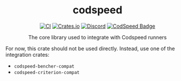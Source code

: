<div align="center">
<h1>codspeed</h1>

[![CI](https://github.com/CodSpeedHQ/codspeed-rust/actions/workflows/ci.yml/badge.svg?branch=main)](https://github.com/CodSpeedHQ/codspeed-rust/actions/workflows/ci.yml)
[![Crates.io](https://img.shields.io/crates/v/codspeed)](https://crates.io/crates/codspeed)
[![Discord](https://img.shields.io/badge/chat%20on-discord-7289da.svg)](https://discord.com/invite/MxpaCfKSqF)
[![CodSpeed Badge](https://img.shields.io/endpoint?url=https://codspeed.io/badge.json)](https://codspeed.io/CodSpeedHQ/codspeed-rust)

The core library used to integrate with Codspeed runners

</div>

For now, this crate should not be used directly. Instead, use one of the integration crates:

- `codspeed-bencher-compat`
- `codspeed-criterion-compat`
